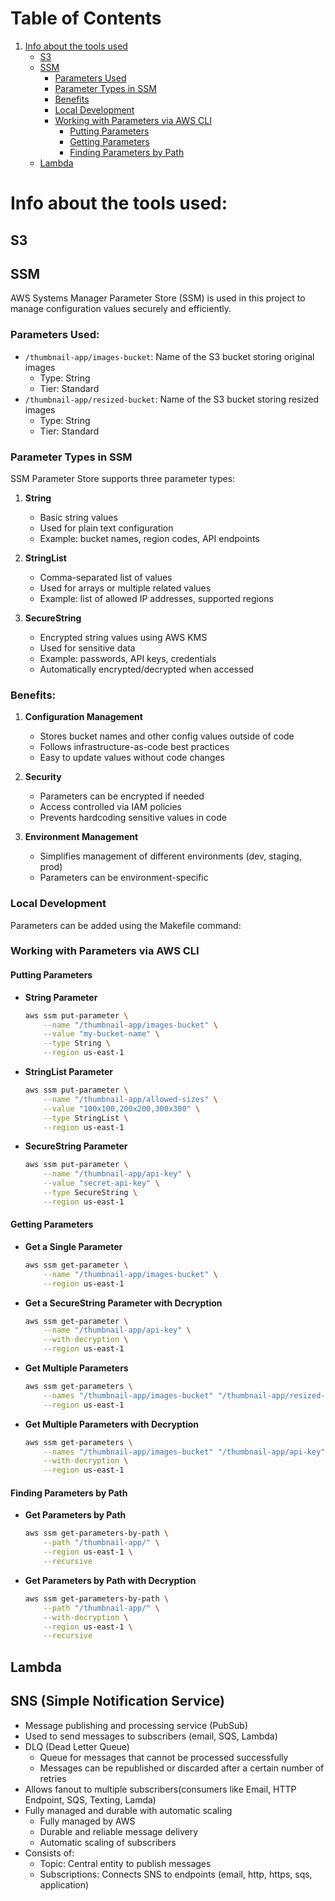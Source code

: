 # Table of Contents

1. [Info about the tools used](#info-about-the-tools-used)
   - [S3](#s3)
   - [SSM](#ssm)
     - [Parameters Used](#parameters-used)
     - [Parameter Types in SSM](#parameter-types-in-ssm)
     - [Benefits](#benefits)
     - [Local Development](#local-development)
     - [Working with Parameters via AWS CLI](#working-with-parameters-via-aws-cli)
       - [Putting Parameters](#putting-parameters)
       - [Getting Parameters](#getting-parameters)
       - [Finding Parameters by Path](#finding-parameters-by-path)
   - [Lambda](#lambda)

# Info about the tools used:

## S3

## SSM

AWS Systems Manager Parameter Store (SSM) is used in this project to manage configuration values securely and efficiently. 

### Parameters Used:
- `/thumbnail-app/images-bucket`: Name of the S3 bucket storing original images
  - Type: String
  - Tier: Standard
- `/thumbnail-app/resized-bucket`: Name of the S3 bucket storing resized images
  - Type: String
  - Tier: Standard

### Parameter Types in SSM
SSM Parameter Store supports three parameter types:
1. **String**
   - Basic string values
   - Used for plain text configuration
   - Example: bucket names, region codes, API endpoints

2. **StringList**
   - Comma-separated list of values
   - Used for arrays or multiple related values
   - Example: list of allowed IP addresses, supported regions

3. **SecureString**
   - Encrypted string values using AWS KMS
   - Used for sensitive data
   - Example: passwords, API keys, credentials
   - Automatically encrypted/decrypted when accessed

### Benefits:
1. **Configuration Management**
   - Stores bucket names and other config values outside of code
   - Follows infrastructure-as-code best practices
   - Easy to update values without code changes

2. **Security**
   - Parameters can be encrypted if needed
   - Access controlled via IAM policies
   - Prevents hardcoding sensitive values in code

3. **Environment Management**
   - Simplifies management of different environments (dev, staging, prod)
   - Parameters can be environment-specific

### Local Development
Parameters can be added using the Makefile command:

### Working with Parameters via AWS CLI

#### Putting Parameters

- **String Parameter**
  ```bash
  aws ssm put-parameter \
      --name "/thumbnail-app/images-bucket" \
      --value "my-bucket-name" \
      --type String \
      --region us-east-1
  ```

- **StringList Parameter**
  ```bash
  aws ssm put-parameter \
      --name "/thumbnail-app/allowed-sizes" \
      --value "100x100,200x200,300x300" \
      --type StringList \
      --region us-east-1
  ```

- **SecureString Parameter**
  ```bash
  aws ssm put-parameter \
      --name "/thumbnail-app/api-key" \
      --value "secret-api-key" \
      --type SecureString \
      --region us-east-1
  ```

#### Getting Parameters

- **Get a Single Parameter**
  ```bash
  aws ssm get-parameter \
      --name "/thumbnail-app/images-bucket" \
      --region us-east-1
  ```

- **Get a SecureString Parameter with Decryption**
  ```bash
  aws ssm get-parameter \
      --name "/thumbnail-app/api-key" \
      --with-decryption \
      --region us-east-1
  ```

- **Get Multiple Parameters**
  ```bash
  aws ssm get-parameters \
      --names "/thumbnail-app/images-bucket" "/thumbnail-app/resized-bucket" \
      --region us-east-1
  ```

- **Get Multiple Parameters with Decryption**
  ```bash
  aws ssm get-parameters \
      --names "/thumbnail-app/images-bucket" "/thumbnail-app/api-key" \
      --with-decryption \
      --region us-east-1
  ```

#### Finding Parameters by Path

- **Get Parameters by Path**
  ```bash
  aws ssm get-parameters-by-path \
      --path "/thumbnail-app/" \
      --region us-east-1 \
      --recursive
  ```

- **Get Parameters by Path with Decryption**
  ```bash
  aws ssm get-parameters-by-path \
      --path "/thumbnail-app/" \
      --with-decryption \
      --region us-east-1 \
      --recursive
  ```

## Lambda

## SNS (Simple Notification Service)
- Message publishing and processing service (PubSub)
- Used to send messages to subscribers (email, SQS, Lambda)
- DLQ (Dead Letter Queue)
  - Queue for messages that cannot be processed successfully
  - Messages can be republished or discarded after a certain number of retries
- Allows fanout to multiple subscribers(consumers like Email, HTTP Endpoint, SQS, Texting, Lamda)
- Fully managed and durable with automatic scaling
  - Fully managed by AWS
  - Durable and reliable message delivery
  - Automatic scaling of subscribers
- Consists of:
  - Topic: Central entity to publish messages
  - Subscriptions: Connects SNS to endpoints (email, http, https, sqs, application)
